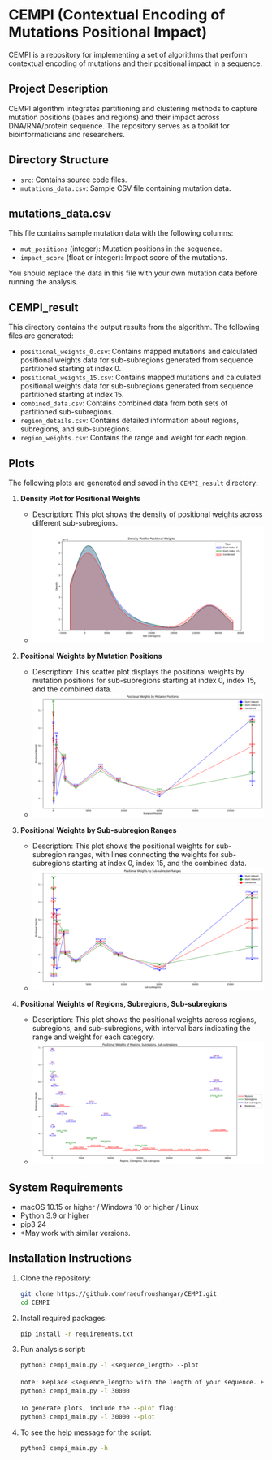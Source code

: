 # CEMPI (Contextual Encoding of Mutations Positional Impact)

CEMPI is a repository for implementing a set of algorithms that perform contextual encoding of mutations and their positional impact in a sequence.

## Project Description

CEMPI algorithm integrates partitioning and clustering methods to capture mutation positions (bases and regions) and their impact across DNA/RNA/protein sequence. The repository serves as a toolkit for bioinformaticians and researchers.

## Directory Structure

- `src`: Contains source code files.
- `mutations_data.csv`: Sample CSV file containing mutation data.

## mutations_data.csv

This file contains sample mutation data with the following columns:
- `mut_positions` (integer): Mutation positions in the sequence.
- `impact_score` (float or integer): Impact score of the mutations.

You should replace the data in this file with your own mutation data before running the analysis.

## CEMPI_result

This directory contains the output results from the algorithm. The following files are generated:
- `positional_weights_0.csv`: Contains mapped mutations and calculated positional weights data for sub-subregions generated from sequence partitioned starting at index 0.
- `positional_weights_15.csv`: Contains mapped mutations and calculated positional weights data for sub-subregions generated from sequence partitioned starting at index 15.
- `combined_data.csv`: Contains combined data from both sets of partitioned sub-subregions.
- `region_details.csv`: Contains detailed information about regions, subregions, and sub-subregions.
- `region_weights.csv`: Contains the range and weight for each region.

## Plots

The following plots are generated and saved in the `CEMPI_result` directory:

1. **Density Plot for Positional Weights**
   - Description: This plot shows the density of positional weights across different sub-subregions.
   - ![](CEMPI_result/density_plot_for_positional_weights.png)

2. **Positional Weights by Mutation Positions**
   - Description: This scatter plot displays the positional weights by mutation positions for sub-subregions starting at index 0, index 15, and the combined data.
   - ![](CEMPI_result/positional_weights_by_mutation_positions.png)

3. **Positional Weights by Sub-subregion Ranges**
   - Description: This plot shows the positional weights for sub-subregion ranges, with lines connecting the weights for sub-subregions starting at index 0, index 15, and the combined data.
   - ![](CEMPI_result/positional_weights_by_subsubregion_ranges.png)


4. **Positional Weights of Regions, Subregions, Sub-subregions**
   - Description: This plot shows the positional weights across regions, subregions, and sub-subregions, with interval bars indicating the range and weight for each category.
   - ![](CEMPI_result/positional_weights_of_regions_subregions_subsubregions.png)

## System Requirements

- macOS 10.15 or higher / Windows 10 or higher / Linux
- Python 3.9 or higher
- pip3 24
- *May work with similar versions.

## Installation Instructions

1. Clone the repository:
   ```bash
   git clone https://github.com/raeufroushangar/CEMPI.git
   cd CEMPI

2. Install required packages:
   ```bash
   pip install -r requirements.txt

3. Run analysis script:
   ```bash
   python3 cempi_main.py -l <sequence_length> --plot

   note: Replace <sequence_length> with the length of your sequence. For example:
   python3 cempi_main.py -l 30000 

   To generate plots, include the --plot flag:
   python3 cempi_main.py -l 30000 --plot

4. To see the help message for the script:
   ```bash
   python3 cempi_main.py -h
